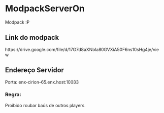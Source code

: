 # ModpackServerOn
 Modpack :P


<h2>Link do modpack</h2>
<link>https://drive.google.com/file/d/17G7d8aXNbIa80GVXiA50F6ns10sHg4je/view</link>

<h2>Endereço Servidor</h2>
 Porta:
enx-cirion-65.enx.host:10033

<h3>Regra:</h3>
Proibido roubar baús de outros players.
